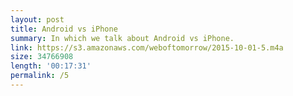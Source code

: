 ```yaml
---
layout: post
title: Android vs iPhone
summary: In which we talk about Android vs iPhone.
link: https://s3.amazonaws.com/weboftomorrow/2015-10-01-5.m4a
size: 34766908
length: '00:17:31'
permalink: /5
---
```

